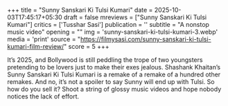 +++
title = "Sunny Sanskari Ki Tulsi Kumari"
date = 2025-10-03T17:45:17+05:30
draft = false
mreviews = ["Sunny Sanskari Ki Tulsi Kumari"]
critics = ['Tusshar Sasi']
publication = ''
subtitle = "A nonstop music video"
opening = ""
img = 'sunny-sanskari-ki-tulsi-kumari-3.webp'
media = 'print'
source = "https://filmysasi.com/sunny-sanskari-ki-tulsi-kumari-film-review/"
score = 5
+++

It’s 2025, and Bollywood is still peddling the trope of two youngsters pretending to be lovers just to make their exes jealous. Shashank Khaitan’s Sunny Sanskari Ki Tulsi Kumari is a remake of a remake of a hundred other remakes. And no, it’s not a spoiler to say Sunny will end up with Tulsi. So how do you sell it? Shoot a string of glossy music videos and hope nobody notices the lack of effort.
